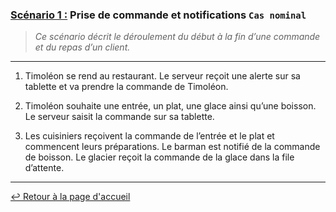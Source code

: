 ### <u>Scénario 1 :</u> Prise de commande et notifications `Cas nominal`

> *Ce scénario décrit le déroulement du début à la fin d’une commande et du repas d’un client.*

---
1. Timoléon se rend au restaurant. Le serveur reçoit une alerte sur sa tablette et va prendre la commande de Timoléon.

2. Timoléon souhaite une entrée, un plat, une glace ainsi qu’une boisson.
Le serveur saisit la commande sur sa tablette.

3. Les cuisiniers reçoivent la commande de l’entrée et le plat et commencent leurs préparations.
Le barman est notifié de la commande de boisson.
Le glacier reçoit la commande de la glace dans la file d’attente.

---

[:leftwards_arrow_with_hook: Retour à la page d'accueil](../README.md)
